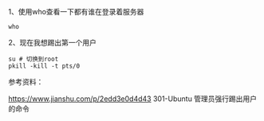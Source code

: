 
1、使用who查看一下都有谁在登录着服务器
```
who
```


2、现在我想踢出第一个用户
```
su # 切换到root
pkill -kill -t pts/0
```

参考资料：

https://www.jianshu.com/p/2edd3e0d4d43  301-Ubuntu 管理员强行踢出用户的命令
